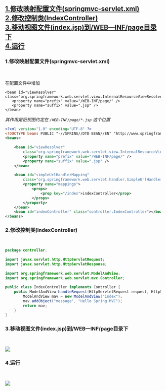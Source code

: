 


[1.修改映射配置文件(springmvc-servlet.xml)](#1)<br>
[2.修改控制类(IndexController)](#2)<br>
[3.移动视图文件(index.jsp)到/WEB—INF/page目录下](#3)<br>
[4.运行](#4)<br>
---


<h3 id="1"> 1.修改映射配置文件(springmvc-servlet.xml) </h3><br>

在配置文件中增加
```
<bean id="viewResolver" class="org.springframework.web.servlet.view.InternalResourceViewResolver">
   <property name="prefix" value="/WEB-INF/page/" />
   <property name="suffix" value=".jsp" />
</bean>
```
_其作用是把视图约定在 `/WEB-INF/page/*.jsp` 这个位置_

```xml
<?xml version="1.0" encoding="UTF-8" ?>
<!DOCTYPE beans PUBLIC "-//SPRING//DTD BEAN//EN" "http://www.springframework.org/dtd/spring-beans.dtd">
<beans>
 
    <bean id="viewResolver"
        class="org.springframework.web.servlet.view.InternalResourceViewResolver">
        <property name="prefix" value="/WEB-INF/page/" />
        <property name="suffix" value=".jsp" />
    </bean>
 
    <bean id="simpleUrlHandlerMapping"
        class="org.springframework.web.servlet.handler.SimpleUrlHandlerMapping">
        <property name="mappings">
            <props>
                <prop key="/index">indexController</prop>
            </props>
        </property>
    </bean>
    <bean id="indexController" class="controller.IndexController"></bean>
</beans>
```
<h3 id="2"> 2.修改控制类(IndexController) </h3><br>

```java
package controller;
 
import javax.servlet.http.HttpServletRequest;
import javax.servlet.http.HttpServletResponse;
 
import org.springframework.web.servlet.ModelAndView;
import org.springframework.web.servlet.mvc.Controller;
 
public class IndexController implements Controller {
    public ModelAndView handleRequest(HttpServletRequest request, HttpServletResponse response) throws Exception {
        ModelAndView mav = new ModelAndView("index");
        mav.addObject("message", "Hello Spring MVC");
        return mav;
    }
}
```
<h3 id="3"> 3.移动视图文件(index.jsp)到/WEB—INF/page目录下 </h3><br>

![](https://github.com/NTFSk/JavaLearning/blob/master/pictures/SSM/SpringMVC/1903.jpg)

<h3 id="4"> 4.运行 </h3><br>

![](https://github.com/NTFSk/JavaLearning/blob/master/pictures/SSM/SpringMVC/1904.jpg)


